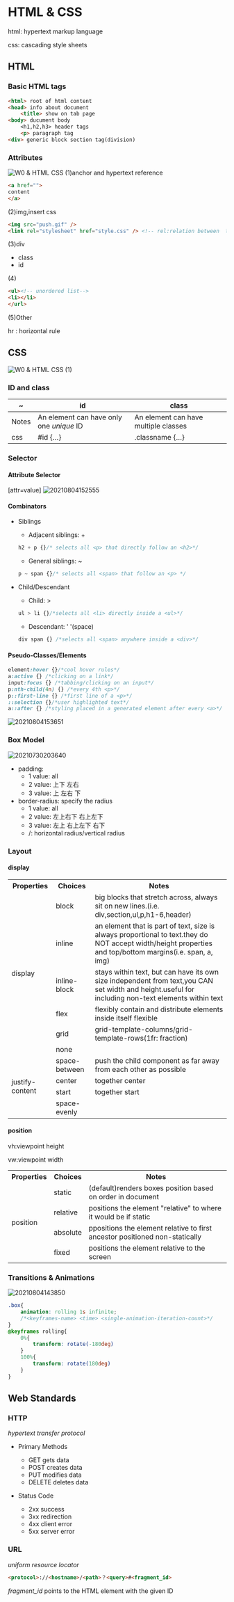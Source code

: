 # HTML & CSS
html: hypertext markup language

css: cascading style sheets

## HTML
### Basic HTML tags

```markdown
<html> root of html content
<head> info about document
    <title> show on tab page
<body> ducument body
    <h1,h2,h3> header tags
    <p> paragraph tag
<div> generic block section tag(division)
```
### Attributes
![W0 & HTML CSS](https://raw.githubusercontent.com/zxc2012/image/main/W0%20%26%20HTML%20CSS.jpg)
(1)anchor and hypertext reference
```markdown
<a href="">
content
</a>
```
(2)img,insert css
```markdown
<img src="push.gif" />
<link rel="stylesheet" href="style.css" /> <!-- rel:relation between  the linked document to the current document -->
```
(3)div
- class
- id

(4)
```markdown
<ul><!-- unordered list-->
<li></li>
</url>
```
(5)Other

hr : horizontal rule

## CSS

![W0 & HTML CSS (1)](https://raw.githubusercontent.com/zxc2012/image/main/W0%20%26%20HTML%20CSS%20(1).jpg)

### ID and class
|~|id|class|
|-|-|-|
|Notes|An element can have only one *unique* ID|An element can have multiple classes|
|css|#id {…}|.classname {…}|

### Selector
#### Attribute Selector

[attr=value]
![20210804152555](https://raw.githubusercontent.com/zxc2012/image/main/20210804152555.png) 

#### Combinators
- Siblings

    - Adjacent siblings: +
    ```css
    h2 + p {}/* selects all <p> that directly follow an <h2>*/ 
    ```

    - General siblings: ~
    ```css
    p ~ span {}/* selects all <span> that follow an <p> */
    ```
- Child/Descendant
    - Child: >
    ```css
    ul > li {}/*selects all <li> directly inside a <ul>*/
    ```

    - Descendant: ' '(space)
    ```css
    div span {} /*selects all <span> anywhere inside a <div>*/ 
    ```

#### Pseudo-Classes/Elements

```css
element:hover {}/*cool hover rules*/
a:active {} /*clicking on a link*/ 
input:focus {} /*tabbing/clicking on an input*/ 
p:nth-child(4n) {} /*every 4th <p>*/ 
p::first-line {} /*first line of a <p>*/ 
::selection {}/*user highlighted text*/ 
a::after {}	/*styling placed in a generated element after every <a>*/
```

![20210804153651](https://raw.githubusercontent.com/zxc2012/image/main/20210804153651.png)


### Box Model

![20210730203640](https://raw.githubusercontent.com/zxc2012/image/main/20210730203640.png)

- padding:
    - 1 value: all
    - 2 value: 上下 左右
    - 3 value: 上 左右 下 
- border-radius: specify the radius
    - 1 value: all
    - 2 value: 左上右下 右上左下
    - 3 value: 左上 右上左下 右下
    - /: horizontal radius/vertical radius 

### Layout

#### display
<table>
    <tr>
        <th>Properties</th><th>Choices</th><th>Notes</th>
    </tr>
    <tr>
        <td rowspan="6">display</td><td>block</td><td>big blocks that stretch across, always sit on new lines.(i.e. div,section,ul,p,h1-6,header)</td>
    </tr>
    <tr>
        <td>inline</td><td>an element that is part of text, size is always proportional to text.they do NOT accept width/height properties and top/bottom margins(i.e. span, a, img)</td>
    </tr>
    <tr>
        <td>inline-block</td><td>stays within text, but can have its own size independent from text,you CAN set width and height.useful for including non-text elements within text</td>
    </tr>
    <tr>
        <td>flex</td><td>flexibly contain and distribute elements inside itself flexible</td>
    </tr>
    <tr>
        <td>grid</td><td>grid-template-columns/grid-template-rows(1fr: fraction)</td>
    </tr>
    <tr>
        <td>none</td><td></td>
    </tr>
    <tr>
        <td rowspan="4">justify-content</td><td>space-between</td><td>push the child component as far away from each other as possible</td>
    </tr>
    <tr>
        <td>center</td><td>together center</td>
    </tr>
    <tr>
        <td>start</td><td>together start</td>
    </tr>
    <tr>
        <td>space-evenly</td><td></td>
    </tr>
</table>

#### position

vh:viewpoint height

vw:viewpoint width

<table>
    <tr>
        <th>Properties</th><th>Choices</th><th>Notes</th>
    </tr>
    <tr>
        <td rowspan="4">position</td><td>static</td><td>(default)renders boxes position based on order in document</td>
    </tr>
    <tr>
        <td>relative</td><td>positions the element "relative" to where it would be if static</td>
    </tr>
    <tr>
        <td>absolute</td><td>ppositions the element relative to first ancestor positioned non-statically</td>
    </tr>
    <tr>
        <td>fixed</td><td>positions the element relative to the screen</td>
    </tr>
</table>

### Transitions & Animations

![20210804143850](https://raw.githubusercontent.com/zxc2012/image/main/20210804143850.png)


```css
.box{
    animation: rolling 1s infinite;
    /*<keyframes-name> <time> <single-animation-iteration-count>*/
}
@keyframes rolling{
    0%{
        transform: rotate(-180deg)
    }
    100%{
        transform: rotate(180deg)
    }
}
```
## Web Standards

### HTTP

*hypertext transfer protocol*

- Primary Methods
    - GET gets data
    - POST creates data
    - PUT modifies data
    - DELETE deletes data

- Status Code
    - 2xx success
    - 3xx redirection
    - 4xx client error
    - 5xx server
error

### URL

*uniform resource locator*

```html
<protocol>://<hostname>/<path>？<query>#<fragment_id>
```
*fragment_id* points to the HTML element with the given ID

